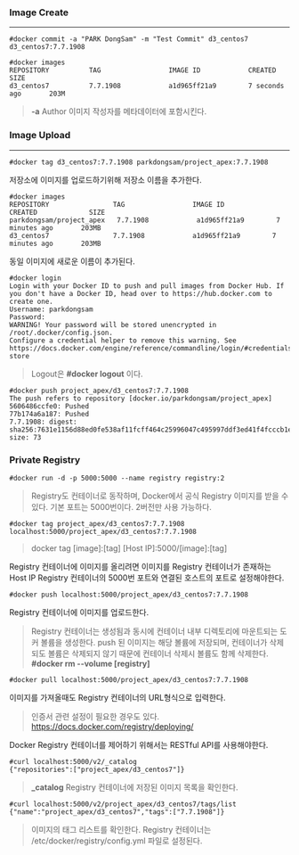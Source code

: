 ### Image Create
---
```
#docker commit -a "PARK DongSam" -m "Test Commit" d3_centos7 d3_centos7:7.7.1908

#docker images
REPOSITORY          TAG                 IMAGE ID            CREATED             SIZE
d3_centos7          7.7.1908            a1d965ff21a9        7 seconds ago       203M
```
> **-a** Author 이미지 작성자를 메타데이터에 포함시킨다.

### Image Upload
---
```
#docker tag d3_centos7:7.7.1908 parkdongsam/project_apex:7.7.1908
```

저장소에 이미지를 업로드하기위해 저장소 이름을 추가한다.

```
#docker images
REPOSITORY                TAG                 IMAGE ID            CREATED             SIZE
parkdongsam/project_apex   7.7.1908            a1d965ff21a9        7 minutes ago       203MB
d3_centos7                7.7.1908            a1d965ff21a9        7 minutes ago       203MB
```
동일 이미지에 새로운 이름이 추가된다.

```
#docker login
Login with your Docker ID to push and pull images from Docker Hub. If you don't have a Docker ID, head over to https://hub.docker.com to create one.
Username: parkdongsam
Password:
WARNING! Your password will be stored unencrypted in /root/.docker/config.json.
Configure a credential helper to remove this warning. See
https://docs.docker.com/engine/reference/commandline/login/#credentials-store

```
> Logout은 **#docker logout** 이다.

```
#docker push project_apex/d3_centos7:7.7.1908
The push refers to repository [docker.io/parkdongsam/project_apex]
5606486ccfe0: Pushed
77b174a6a187: Pushed
7.7.1908: digest: sha256:7631e1156d88ed0fe538af11fcff464c25996047c495997ddf3ed41f4fcccb1e size: 73
```

### Private Registry
```
#docker run -d -p 5000:5000 --name registry registry:2
```
> Registry도 컨테이너로 동작하며, Docker에서 공식 Registry 이미지를 받을 수 있다. 기본 포트는 5000번이다. 2버전만 사용 가능하다.

```
#docker tag project_apex/d3_centos7:7.7.1908 localhost:5000/project_apex/d3_centos7:7.7.1908
```
> docker tag [image]:[tag] [Host IP]:5000/[image]:[tag]

Registry 컨테이너에 이미지를 올리려면 이미지를 Registry 컨테이너가 존재하는 Host IP Registry 컨테이너의 5000번 포트와 연결된 호스트의 포트로 설정해야한다.

```
#docker push localhost:5000/project_apex/d3_centos7:7.7.1908
```
Registry 컨테이너에 이미지를 업로드한다.
> Registry 컨테이너는 생성됨과 동시에 컨테이너 내부 디렉토리에 마운트되는 도커 볼륨을 생성한다. push 된 이미지는 해당 볼륨에 저장되며, 컨테이너가 삭제되도 볼륨은 삭제되지 않기 때문에 컨테이너 삭제시 볼륨도 함께 삭제한다. **#docker rm --volume [registry]**

```
#docker pull localhost:5000/project_apex/d3_centos7:7.7.1908
```
이미지를 가져올때도 Registry 컨테이너의 URL형식으로 입력한다.
> 인증서 관련 설정이 필요한 경우도 있다.
> https://docs.docker.com/registry/deploying/

Docker Registry 컨테이너를 제어하기 위해서는 RESTful API를 사용해야한다.

```
#curl localhost:5000/v2/_catalog
{"repositories":["project_apex/d3_centos7"]}
```
> **_catalog** Registry 컨테이너에 저장된 이미지 목록을 확인한다.

```
#curl localhost:5000/v2/project_apex/d3_centos7/tags/list
{"name":"project_apex/d3_centos7","tags":["7.7.1908"]}
```
> 이미지의 태그 리스트를 확인한다.
> Registry 컨테이너는 /etc/docker/registry/config.yml 파일로 설정된다.
